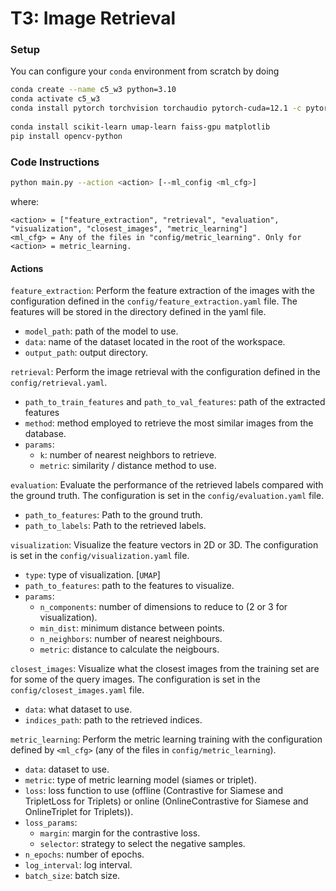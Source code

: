 # T3: Image Retrieval

### Setup

You can configure your `conda` environment from scratch by doing
```bash
conda create --name c5_w3 python=3.10
conda activate c5_w3
conda install pytorch torchvision torchaudio pytorch-cuda=12.1 -c pytorch -c nvidia
￼
conda install scikit-learn umap-learn faiss-gpu matplotlib
pip install opencv-python
```

### Code Instructions

```bash
python main.py --action <action> [--ml_config <ml_cfg>]
```

where:
```
<action> = ["feature_extraction", "retrieval", "evaluation", "visualization", "closest_images", "metric_learning"]
<ml_cfg> = Any of the files in "config/metric_learning". Only for <action> = metric_learning.
```

#### Actions

`feature_extraction`: Perform the feature extraction of the images with the configuration defined in the `config/feature_extraction.yaml` file. The features will be stored in the directory defined in the yaml file.
- `model_path`: path of the model to use.
- `data`: name of the dataset located in the root of the workspace.
- `output_path`: output directory.

`retrieval`: Perform the image retrieval with the configuration defined in the `config/retrieval.yaml`. 
- `path_to_train_features` and `path_to_val_features`: path of the extracted features
- `method`: method employed to retrieve the most similar images from the database.
- `params`: 
    - `k`: number of nearest neighbors to retrieve.
    - `metric`: similarity / distance method to use.

`evaluation`: Evaluate the performance of the retrieved labels compared with the ground truth.
The configuration is set in the `config/evaluation.yaml` file.
- `path_to_features`: Path to the ground truth.
- `path_to_labels`: Path to the retrieved labels.

`visualization`: Visualize the feature vectors in 2D or 3D. The configuration is set in the `config/visualization.yaml` file.
- `type`: type of visualization. [`UMAP`]
- `path_to_features`: path to the features to visualize.
- `params`:
    - `n_components`:  number of dimensions to reduce to (2 or 3 for visualization).
    - `min_dist`:  minimum distance between points.
    - `n_neighbors`: number of nearest neighbours.
    - `metric`: distance to calculate the neigbours.

`closest_images`: Visualize what the closest images from the training set are for some of the query images. The configuration is set in the `config/closest_images.yaml` file.
- `data`: what dataset to use.
- `indices_path`: path to the retrieved indices. 

`metric_learning`: Perform the metric learning training with the configuration defined by `<ml_cfg>` (any of the files in `config/metric_learning`).
- `data`: dataset to use.
- `metric`: type of metric learning model (siames or triplet).
- `loss`: loss function to use (offline (Contrastive for Siamese and TripletLoss for Triplets) or online (OnlineContrastive for Siamese and OnlineTriplet for Triplets)).
- `loss_params`:
    - `margin`: margin for the contrastive loss.
    - `selector`: strategy to select the negative samples.
- `n_epochs`: number of epochs.
- `log_interval`: log interval.
- `batch_size`: batch size.